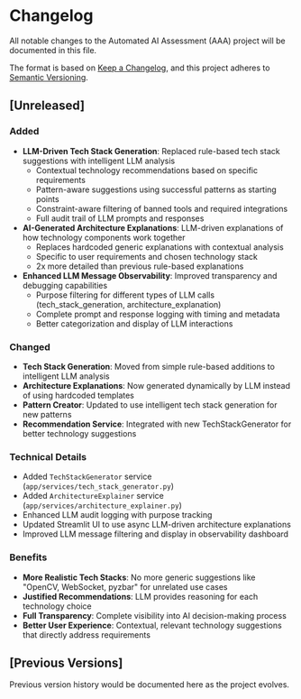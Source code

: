 # Changelog

All notable changes to the Automated AI Assessment (AAA) project will be documented in this file.

The format is based on [Keep a Changelog](https://keepachangelog.com/en/1.0.0/),
and this project adheres to [Semantic Versioning](https://semver.org/spec/v2.0.0.html).

## [Unreleased]

### Added
- **LLM-Driven Tech Stack Generation**: Replaced rule-based tech stack suggestions with intelligent LLM analysis
  - Contextual technology recommendations based on specific requirements
  - Pattern-aware suggestions using successful patterns as starting points
  - Constraint-aware filtering of banned tools and required integrations
  - Full audit trail of LLM prompts and responses
- **AI-Generated Architecture Explanations**: LLM-driven explanations of how technology components work together
  - Replaces hardcoded generic explanations with contextual analysis
  - Specific to user requirements and chosen technology stack
  - 2x more detailed than previous rule-based explanations
- **Enhanced LLM Message Observability**: Improved transparency and debugging capabilities
  - Purpose filtering for different types of LLM calls (tech_stack_generation, architecture_explanation)
  - Complete prompt and response logging with timing and metadata
  - Better categorization and display of LLM interactions

### Changed
- **Tech Stack Generation**: Moved from simple rule-based additions to intelligent LLM analysis
- **Architecture Explanations**: Now generated dynamically by LLM instead of using hardcoded templates
- **Pattern Creator**: Updated to use intelligent tech stack generation for new patterns
- **Recommendation Service**: Integrated with new TechStackGenerator for better technology suggestions

### Technical Details
- Added `TechStackGenerator` service (`app/services/tech_stack_generator.py`)
- Added `ArchitectureExplainer` service (`app/services/architecture_explainer.py`)
- Enhanced LLM audit logging with purpose tracking
- Updated Streamlit UI to use async LLM-driven architecture explanations
- Improved LLM message filtering and display in observability dashboard

### Benefits
- **More Realistic Tech Stacks**: No more generic suggestions like "OpenCV, WebSocket, pyzbar" for unrelated use cases
- **Justified Recommendations**: LLM provides reasoning for each technology choice
- **Full Transparency**: Complete visibility into AI decision-making process
- **Better User Experience**: Contextual, relevant technology suggestions that directly address requirements

## [Previous Versions]

Previous version history would be documented here as the project evolves.